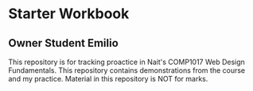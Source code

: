 # Starter Workbook

## Owner Student Emilio

This repository is for tracking proactice in Nait's COMP1017 Web Design Fundamentals. This repository contains demonstrations from the course and my practice. Material in this repository is NOT for marks.

